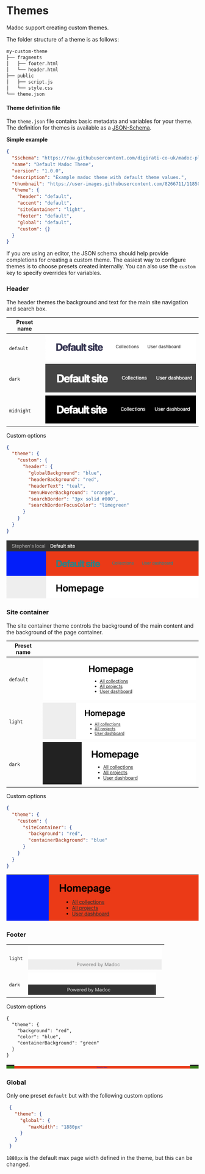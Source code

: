 # Themes

Madoc support creating custom themes.



The folder structure of a theme is as follows:

```
my-custom-theme
├── fragments
│   ├── footer.html
│   └── header.html
├── public
│   ├── script.js
│   └── style.css
└── theme.json
```



#### Theme definition file

The `theme.json` file contains basic metadata and variables for your theme. The definition for themes is available as a [JSON-Schema](https://raw.githubusercontent.com/digirati-co-uk/madoc-platform/main/services/madoc-ts/schemas/BaseTheme.json).

**Simple example**

```json
{
  "$schema": "https://raw.githubusercontent.com/digirati-co-uk/madoc-platform/main/services/madoc-ts/schemas/BaseTheme.json",
  "name": "Default Madoc Theme",
  "version": "1.0.0",
  "description": "Example madoc theme with default theme values.",
  "thumbnail": "https://user-images.githubusercontent.com/8266711/118507448-25750b80-b726-11eb-9f87-d96f43c0a894.png",
  "theme": {
    "header": "default",
    "accent": "default",
    "siteContainer": "light",
    "footer": "default",
    "global": "default",
    "custom": {}
  }
}
```

If you are using an editor, the JSON schema should help provide completions for creating a custom theme. The easiest way to configure themes is to choose presets created internally. You can also use the `custom` key to specify overrides for variables.

### Header

The header themes the background and text for the main site navigation and search box.

| Preset name |                                                                 |
| ----------- | --------------------------------------------------------------- |
| `default`   | ![](<../.gitbook/assets/Screenshot 2022-02-28 at 16.16.54.png>) |
| `dark`      | ![](<../.gitbook/assets/Screenshot 2022-02-28 at 16.12.36.png>) |
| `midnight`  | ![](<../.gitbook/assets/Screenshot 2022-02-28 at 16.17.21.png>) |

Custom options

```json
{
  "theme": {
    "custom": {
      "header": {
        "globalBackground": "blue",
        "headerBackground": "red",
        "headerText": "teal",
        "menuHoverBackground": "orange",
        "searchBorder": "3px solid #000",
        "searchBorderFocusColor": "limegreen"
      }
    }
  }
}
```

![](<../.gitbook/assets/Screenshot 2022-02-28 at 16.27.09.png>)

### Site container

The site container theme controls the background of the main content and the background of the page container.

| Preset name |                                                                 |
| ----------- | --------------------------------------------------------------- |
| `default`   | ![](<../.gitbook/assets/Screenshot 2022-02-28 at 16.29.05.png>) |
| `light`     | ![](<../.gitbook/assets/Screenshot 2022-02-28 at 16.27.40.png>) |
| `dark`      | ![](<../.gitbook/assets/Screenshot 2022-02-28 at 16.30.10.png>) |

Custom options

```json
{
  "theme": {
    "custom": {
      "siteContainer": {
        "background": "red",
        "containerBackground": "blue"
      }
    }
  }
}
```

![](<../.gitbook/assets/Screenshot 2022-02-28 at 16.32.02.png>)

### Footer

|         |                                                                 |
| ------- | --------------------------------------------------------------- |
| `light` | ![](<../.gitbook/assets/Screenshot 2022-02-28 at 16.33.10.png>) |
| `dark`  | ![](<../.gitbook/assets/Screenshot 2022-02-28 at 16.33.36.png>) |

Custom options

```json5
{
  "theme": {
    "background": "red",
    "color": "blue",
    "containerBackground": "green"
  }
}
```

![](<../.gitbook/assets/Screenshot 2022-02-28 at 16.34.46.png>)

### Global

Only one preset `default` but with the following custom options

```json
 {
   "theme": {
     "global": {
        "maxWidth": "1880px"
     }
   }
 }
```

`1880px` is the default max page width defined in the theme, but this can be changed.
